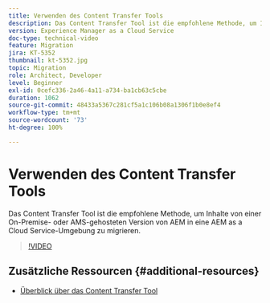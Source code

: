 ```yaml
---
title: Verwenden des Content Transfer Tools
description: Das Content Transfer Tool ist die empfohlene Methode, um Inhalte von einer On-Premise- oder AMS-gehosteten Version von AEM in eine AEM as a Cloud Service-Umgebung zu migrieren.
version: Experience Manager as a Cloud Service
doc-type: technical-video
feature: Migration
jira: KT-5352
thumbnail: kt-5352.jpg
topic: Migration
role: Architect, Developer
level: Beginner
exl-id: 0cefc336-2a46-4a11-a734-ba1cb63c5cbe
duration: 1062
source-git-commit: 48433a5367c281cf5a1c106b08a1306f1b0e8ef4
workflow-type: tm+mt
source-wordcount: '73'
ht-degree: 100%

---
```


# Verwenden des Content Transfer Tools

Das Content Transfer Tool ist die empfohlene Methode, um Inhalte von einer On-Premise- oder AMS-gehosteten Version von AEM in eine AEM as a Cloud Service-Umgebung zu migrieren.

>[!VIDEO](https://video.tv.adobe.com/v/35460?quality=12&learn=on)

## Zusätzliche Ressourcen {#additional-resources}

* [Überblick über das Content Transfer Tool](https://experienceleague.adobe.com/docs/experience-manager-cloud-service/moving/cloud-migration/content-transfer-tool/overview-content-transfer-tool.html?lang=de)

